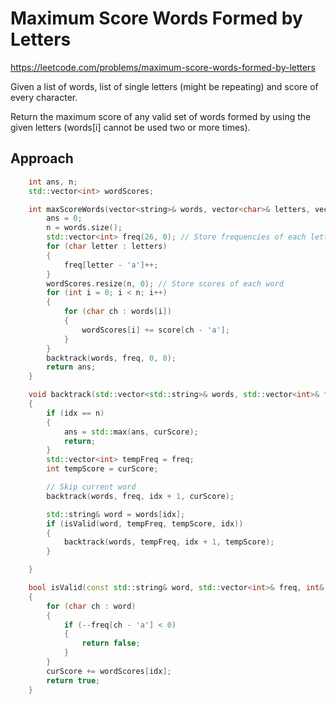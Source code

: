 # Maximum Score Words Formed by Letters

https://leetcode.com/problems/maximum-score-words-formed-by-letters


Given a list of words, list of  single letters (might be repeating) and score of every character.

Return the maximum score of any valid set of words formed by using the given letters (words[i] cannot be used two or more times).


## Approach 

``` C++
    int ans, n;
    std::vector<int> wordScores;

    int maxScoreWords(vector<string>& words, vector<char>& letters, vector<int>& score) {
        ans = 0;
        n = words.size();
        std::vector<int> freq(26, 0); // Store frequencies of each letter
        for (char letter : letters)
        {
            freq[letter - 'a']++;
        }
        wordScores.resize(n, 0); // Store scores of each word
        for (int i = 0; i < n; i++)
        {
            for (char ch : words[i])
            {
                wordScores[i] += score[ch - 'a'];
            }
        }
        backtrack(words, freq, 0, 0);
        return ans;
    }

    void backtrack(std::vector<std::string>& words, std::vector<int>& freq, int idx, int curScore)
    {
        if (idx == n)
        {
            ans = std::max(ans, curScore);
            return;
        }
        std::vector<int> tempFreq = freq;
        int tempScore = curScore;

        // Skip current word
        backtrack(words, freq, idx + 1, curScore);

        std::string& word = words[idx];
        if (isValid(word, tempFreq, tempScore, idx))
        {
            backtrack(words, tempFreq, idx + 1, tempScore);
        }

    }

    bool isValid(const std::string& word, std::vector<int>& freq, int& curScore, int idx)
    {
        for (char ch : word)
        {
            if (--freq[ch - 'a'] < 0)
            {
                return false;
            }
        }
        curScore += wordScores[idx];
        return true;
    }
```